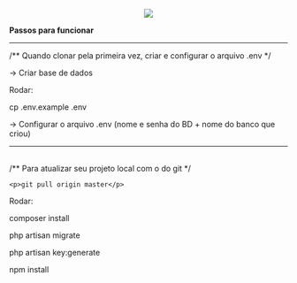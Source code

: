 <a href="http://localhost/web-osfacil/public/admin/home"></a>

<p align="center"><img src="https://laravel.com/assets/img/components/logo-laravel.svg"></p>

<b>Passos para funcionar</b>
<hr>

/** Quando clonar pela primeira vez, criar e configurar o arquivo .env */

-> Criar base de dados

Rodar:
    <p>cp .env.example .env</p>
 
-> Configurar o arquivo .env (nome e senha do BD + nome do banco que criou)
<br>    
<hr>
<br>
/** Para atualizar seu projeto local com o do git */

    <p>git pull origin master</p>
    
Rodar:
    <p>composer install</p>
    <p>php artisan migrate</p>
    <p>php artisan key:generate</p>
    <p>npm install</p>
    



